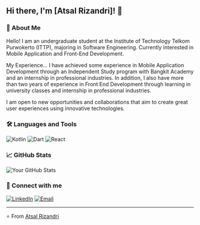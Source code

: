 ## Hi there, I'm [Atsal Rizandri]! 👋

### 🚀 About Me
<!--
- 🔭 I’m currently working on [Your Project/Company]
- 🌱 I’m currently learning [New Technology/Skill]
- 👯 I’m looking to collaborate on [Projects/Ideas]
- 🤔 I’m looking for help with [Specific Problem/Goal]
- 💬 Ask me about [Your Expertise]
- 📫 How to reach me: [Your Email/LinkedIn/Twitter]
- 😄 Pronouns: [Your Pronouns]
- ⚡ Fun fact: [Something Interesting About You]
-->

Hello! I am an undergraduate student at the Institute of Technology Telkom Purwokerto (ITTP), majoring in Software Engineering. Currently interested in Mobile Application and Front-End Development.

My Experience...
I have achieved some experience in Mobile Application Development through an Independent Study program with Bangkit Academy and an internship in professional industries. In addition, I also have more than two years of experience in Front End Development through learning in university classes and internship in professional industries.

I am open to new opportunities and collaborations that aim to create great user experiences using innovative technologies.

### 🛠️ Languages and Tools

![Kotlin](https://img.shields.io/badge/-Kotlin-05122A?style=flat&logo=kotlin) ![Dart](https://img.shields.io/badge/-Dart-05122A?style=flat&logo=dart) ![React](https://img.shields.io/badge/-React-05122A?style=flat&logo=react)

### 📈 GitHub Stats

![Your GitHub Stats](https://github-readme-stats.vercel.app/api?username=atsalrizandri&show_icons=true&theme=radical)

### 🔗 Connect with me

[![LinkedIn](https://img.shields.io/badge/-LinkedIn-05122A?style=flat&logo=linkedin)](https://linkedin.com/in/atsal-rizandri) [![Email](https://img.shields.io/badge/-Email-05122A?style=flat&logo=gmail)](mailto:atsalrizandrii@gmail.com)

---

⭐️ From [Atsal Rizandri](https://github.com/atsalrizandri)
